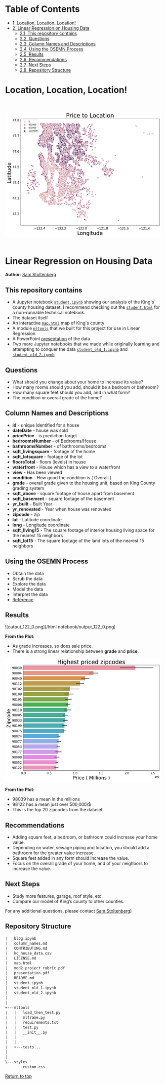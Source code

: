 <h1>Table of Contents<span class="tocSkip"></span></h1>
<div class="toc">
  <ul class="toc-item">
    <li><span><a href="#Location,-Location,-Location!" data-toc-modified-id="Location,-Location,-Location!-1"><span
            class="toc-item-num">1&nbsp;&nbsp;</span>Location, Location, Location!</a></span></li>
    <li><span><a href="#Linear-Regression-on-Housing-Data"
          data-toc-modified-id="Linear-Regression-on-Housing-Data-2"><span
            class="toc-item-num">2&nbsp;&nbsp;</span>Linear Regression on Housing Data</a></span>
      <ul class="toc-item">
        <li><span><a href="#This-repository-contains" data-toc-modified-id="This-repository-contains-2.1"><span
                class="toc-item-num">2.1&nbsp;&nbsp;</span>This repository contains</a></span></li>
        <li><span><a href="#Questions" data-toc-modified-id="Questions-2.2"><span
                class="toc-item-num">2.2&nbsp;&nbsp;</span>Questions</a></span></li>
        <li><span><a href="#Column-Names-and-Descriptions"
              data-toc-modified-id="Column-Names-and-Descriptions-2.3"><span
                class="toc-item-num">2.3&nbsp;&nbsp;</span>Column Names and Descriptions</a></span></li>
        <li><span><a href="#Using-the-OSEMN-Process" data-toc-modified-id="Using-the-OSEMN-Process-2.4"><span
                class="toc-item-num">2.4&nbsp;&nbsp;</span>Using the OSEMN Process</a></span></li>
        <li><span><a href="#Results" data-toc-modified-id="Results-2.5"><span
                class="toc-item-num">2.5&nbsp;&nbsp;</span>Results</a></span></li>
        <li><span><a href="#Recommendations" data-toc-modified-id="Recommendations-2.6"><span
                class="toc-item-num">2.6&nbsp;&nbsp;</span>Recommendations</a></span></li>
        <li><span><a href="#Next-Steps" data-toc-modified-id="Next-Steps-2.7"><span
                class="toc-item-num">2.7&nbsp;&nbsp;</span>Next Steps</a></span></li>
        <li><span><a href="#Repository-Structure" data-toc-modified-id="Repository-Structure-2.8"><span
                class="toc-item-num">2.8&nbsp;&nbsp;</span>Repository Structure</a></span></li>
        </li>
      </ul>
    </li>
  </ul>
</div>


# Location, Location, Location!
<br></br>
![output_132_1.png](/img/output_132_1.png)
<br></br>
# Linear Regression on Housing Data

**Author**: <a href="https://sites.google.com/skelouse.com/home/">Sam Stoltenberg</a>

## This repository contains
 -  A Jupyter notebook <a href="https://github.com/skelouse/mod-2-project/blob/master/student.ipynb">`student.ipynb`</a> showing our analysis of the King's county housing dataset.  I recommend checking out the <a href="https://github.com/skelouse/mod-2-project/blob/master/html notebook/student.html">`student.html`</a> for a non-runnable technical notebook.
- The dataset itself
- An interactive <a href="https://github.com/skelouse/mod-2-project/blob/master/map.html">`map.html`</a> map of King's county
- A module <a href="https://github.com/skelouse/mod-2-project/tree/master/mltools">`mltools`</a> that we built for this project for use in Linear Regression.
- A PowerPoint <a href="https://github.com/skelouse/mod-2-project/blob/master/presentation.pdf">presentation</a> of the data
- Two more Jupyter notebooks that we made while originally learning and attempting to conquer the data <a href="https://github.com/skelouse/mod-2-project/blob/master/student_old_1.ipynb">`student_old_1.ipynb`</a> and <a href="https://github.com/skelouse/mod-2-project/blob/master/student_old_2.ipynb">`student_old_2.ipynb`</a>



## Questions

 - What should you change about your home to increase its value?
- How many rooms should you add, should it be a bedroom or bathroom?
- How many square feet should you add, and in what form?
- The condition or overall grade of the home?


## Column Names and Descriptions
 * **id** - unique identified for a house
* **dateDate** - house was sold
* **pricePrice** -  is prediction target
* **bedroomsNumber** -  of Bedrooms/House
* **bathroomsNumber** -  of bathrooms/bedrooms
* **sqft_livingsquare** -  footage of the home
* **sqft_lotsquare** -  footage of the lot
* **floorsTotal** -  floors (levels) in house
* **waterfront** - House which has a view to a waterfront
* **view** - Has been viewed
* **condition** - How good the condition is ( Overall )
* **grade** - overall grade given to the housing unit, based on King County grading system
* **sqft_above** - square footage of house apart from basement
* **sqft_basement** - square footage of the basement
* **yr_built** - Built Year
* **yr_renovated** - Year when house was renovated
* **zipcode** - zip
* **lat** - Latitude coordinate
* **long** - Longitude coordinate
* **sqft_living15** - The square footage of interior housing living space for the nearest 15 neighbors
* **sqft_lot15** - The square footage of the land lots of the nearest 15 neighbors
## Using the OSEMN Process
 - Obtain the data
- Scrub the data
- Explore the data
- Model the data
- Interpret the data
- <a href="https://machinelearningmastery.com/how-to-work-through-a-problem-like-a-data-scientist/">Reference</a>


## Results

![output_122_0.png](/html notebook/output_122_0.png)
<div class="shadow alert alert-success">
  <strong>From the Plot:</strong> 
    <ul>
        <li>As grade increases, so does sale price.</li>
        <li>There is a strong linear relationship between <b>grade</b> and <b>price</b>.</li>
    </ul>
</div>


![output_123_0.png](/img/output_123_0.png)
<div class="shadow alert alert-success">
  <strong>From the Plot:</strong> 
    <ul>
        <li>98039 has a mean in the millions</li>
        <li>98122 has a mean just over 500,000\$</li>
        <li>This is the top 20 zipcodes from the dataset</li></ul>
</div>


## Recommendations

 - Adding square feet, a bedroom, or bathroom could increase your home value.
- Depending on water, sewage piping and location, you should add a bathroom for the
greater value increase.
- Square feet added in any form should increase the value.
- Focus on the overall grade of your home, and of your neighbors to increase the value.


## Next Steps

 - Study more features, garage, roof style, etc.
- Compare our model of King’s county to other counties.



For any additional questions, please contact <a href="mailto:sam@skelouse.com">Sam Stoltenberg</a>)


## Repository Structure

```
|   blog.ipynb
|   column_names.md
|   CONTRIBUTING.md
|   kc_house_data.csv
|   LICENSE.md
|   map.html
|   mod2_project_rubric.pdf
|   presentation.pdf
|   README.md
|   student.ipynb
|   student_old_1.ipynb
|   student_old_2.ipynb
|       
|       
+---mltools
|   |   load_then_test.py
|   |   mlframe.py
|   |   requirements.txt
|   |   test.py
|   |   __init__.py
|   |
|   |
|   +---tests...
|
|
\---styles
        custom.css

```

<a href=#Table-of-Contents>Return to top</a>
